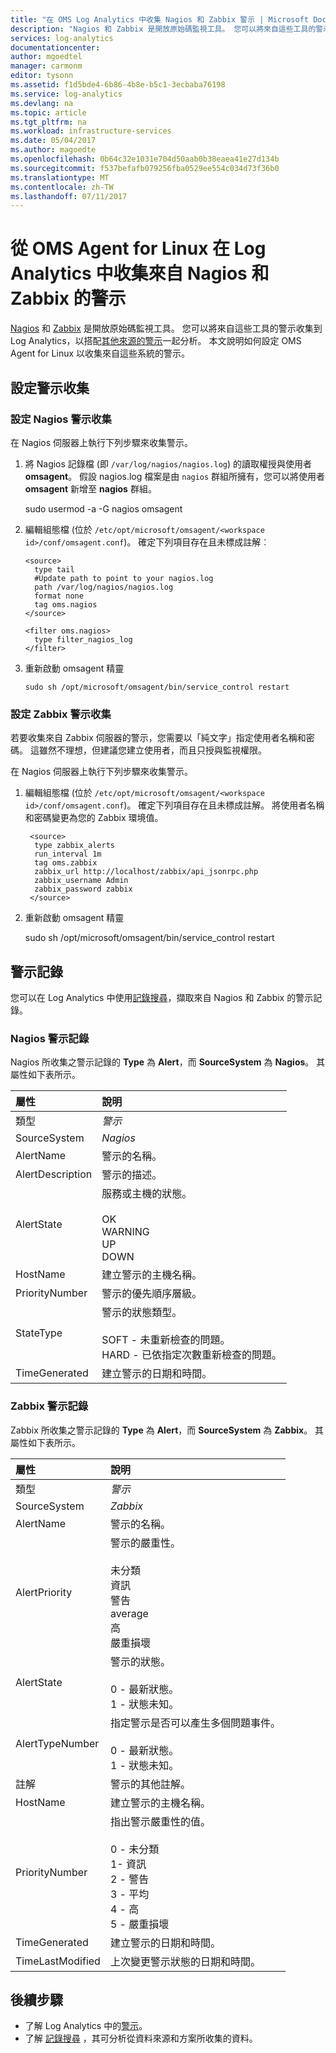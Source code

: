 ```yaml
---
title: "在 OMS Log Analytics 中收集 Nagios 和 Zabbix 警示 | Microsoft Docs"
description: "Nagios 和 Zabbix 是開放原始碼監視工具。 您可以將來自這些工具的警示收集到 Log Analytics，以搭配其他來源的警示一起分析。  本文說明如何設定 OMS Agent for Linux 以收集來自這些系統的警示。"
services: log-analytics
documentationcenter: 
author: mgoedtel
manager: carmonm
editor: tysonn
ms.assetid: f1d5bde4-6b86-4b8e-b5c1-3ecbaba76198
ms.service: log-analytics
ms.devlang: na
ms.topic: article
ms.tgt_pltfrm: na
ms.workload: infrastructure-services
ms.date: 05/04/2017
ms.author: magoedte
ms.openlocfilehash: 0b64c32e1031e704d50aab0b38eaea41e27d134b
ms.sourcegitcommit: f537befafb079256fba0529ee554c034d73f36b0
ms.translationtype: MT
ms.contentlocale: zh-TW
ms.lasthandoff: 07/11/2017
---
```

# <a name="collect-alerts-from-nagios-and-zabbix-in-log-analytics-from-oms-agent-for-linux"></a>從 OMS Agent for Linux 在 Log Analytics 中收集來自 Nagios 和 Zabbix 的警示 
[Nagios](https://www.nagios.org/) 和 [Zabbix](http://www.zabbix.com/) 是開放原始碼監視工具。  您可以將來自這些工具的警示收集到 Log Analytics，以搭配[其他來源的警示](log-analytics-alerts.md)一起分析。  本文說明如何設定 OMS Agent for Linux 以收集來自這些系統的警示。
 
## <a name="configure-alert-collection"></a>設定警示收集

### <a name="configuring-nagios-alert-collection"></a>設定 Nagios 警示收集
在 Nagios 伺服器上執行下列步驟來收集警示。

1. 將 Nagios 記錄檔 (即 `/var/log/nagios/nagios.log`) 的讀取權授與使用者 **omsagent**。 假設 nagios.log 檔案是由 `nagios` 群組所擁有，您可以將使用者 **omsagent** 新增至 **nagios** 群組。 

    sudo usermod -a -G nagios omsagent

2.  編輯組態檔 (位於 `/etc/opt/microsoft/omsagent/<workspace id>/conf/omsagent.conf`)。 確定下列項目存在且未標成註解︰  

        <source>  
          type tail  
          #Update path to point to your nagios.log  
          path /var/log/nagios/nagios.log  
          format none  
          tag oms.nagios  
        </source>  
      
        <filter oms.nagios>  
          type filter_nagios_log  
        </filter>  

3. 重新啟動 omsagent 精靈

    ```
    sudo sh /opt/microsoft/omsagent/bin/service_control restart
    ```

### <a name="configuring-zabbix-alert-collection"></a>設定 Zabbix 警示收集
若要收集來自 Zabbix 伺服器的警示，您需要以「純文字」指定使用者名稱和密碼。 這雖然不理想，但建議您建立使用者，而且只授與監視權限。

在 Nagios 伺服器上執行下列步驟來收集警示。

1. 編輯組態檔 (位於 `/etc/opt/microsoft/omsagent/<workspace id>/conf/omsagent.conf`)。 確定下列項目存在且未標成註解。  將使用者名稱和密碼變更為您的 Zabbix 環境值。

        <source>
         type zabbix_alerts
         run_interval 1m
         tag oms.zabbix
         zabbix_url http://localhost/zabbix/api_jsonrpc.php
         zabbix_username Admin
         zabbix_password zabbix
        </source>

2. 重新啟動 omsagent 精靈

    sudo sh /opt/microsoft/omsagent/bin/service_control restart


## <a name="alert-records"></a>警示記錄
您可以在 Log Analytics 中使用[記錄搜尋](log-analytics-log-searches.md)，擷取來自 Nagios 和 Zabbix 的警示記錄。

### <a name="nagios-alert-records"></a>Nagios 警示記錄

Nagios 所收集之警示記錄的 **Type** 為 **Alert**，而 **SourceSystem** 為 **Nagios**。  其屬性如下表所示。

| 屬性 | 說明 |
|:--- |:--- |
| 類型 |*警示* |
| SourceSystem |*Nagios* |
| AlertName |警示的名稱。 |
| AlertDescription | 警示的描述。 |
| AlertState | 服務或主機的狀態。<br><br>OK<br>WARNING<br>UP<br>DOWN |
| HostName | 建立警示的主機名稱。 |
| PriorityNumber | 警示的優先順序層級。 |
| StateType | 警示的狀態類型。<br><br>SOFT - 未重新檢查的問題。<br>HARD - 已依指定次數重新檢查的問題。  |
| TimeGenerated |建立警示的日期和時間。 |


### <a name="zabbix-alert-records"></a>Zabbix 警示記錄
Zabbix 所收集之警示記錄的 **Type** 為 **Alert**，而 **SourceSystem** 為 **Zabbix**。  其屬性如下表所示。

| 屬性 | 說明 |
|:--- |:--- |
| 類型 |*警示* |
| SourceSystem |*Zabbix* |
| AlertName | 警示的名稱。 |
| AlertPriority | 警示的嚴重性。<br><br>未分類<br>資訊<br>警告<br>average<br>高<br>嚴重損壞  |
| AlertState | 警示的狀態。<br><br>0 - 最新狀態。<br>1 - 狀態未知。  |
| AlertTypeNumber | 指定警示是否可以產生多個問題事件。<br><br>0 - 最新狀態。<br>1 - 狀態未知。    |
| 註解 | 警示的其他註解。 |
| HostName | 建立警示的主機名稱。 |
| PriorityNumber | 指出警示嚴重性的值。<br><br>0 - 未分類<br>1- 資訊<br>2 - 警告<br>3 - 平均<br>4 - 高<br>5 - 嚴重損壞 |
| TimeGenerated |建立警示的日期和時間。 |
| TimeLastModified |上次變更警示狀態的日期和時間。 |


## <a name="next-steps"></a>後續步驟
* 了解 Log Analytics 中的[警示](log-analytics-alerts.md)。
* 了解 [記錄搜尋](log-analytics-log-searches.md) ，其可分析從資料來源和方案所收集的資料。 
